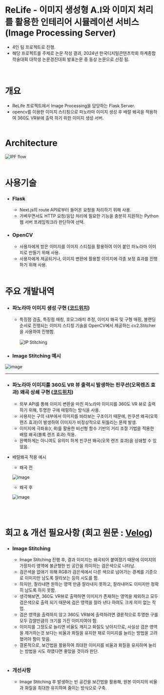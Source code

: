 # ReLife - 이미지 생성형 A.I와 이미지 처리를 활용한 인테리어 시뮬레이션 서비스 (Image Processing Server)

* 4인 팀 프로젝트로 진행.
* 해당 프로젝트를 주제로 논문 작성 결과, 2024년 한국디지털콘텐츠학회 하계종합학술대회 대학생 논문경진대회 발표논문 중 동상 논문으로 선정 됨.
<br><br><br>

# 개요

* ReLife 프로젝트에서 Image Processing을 담당하는 Flask Server.
* opencv를 이용한 이미지 스티칭으로 파노라마 이미지 생성 후 배럴 왜곡을 적용하여 360도 VR뷰에 출력 하기 위한 이미지 생성 서버.
<br><br>

# Architecture

![IPF flow](https://github.com/user-attachments/assets/11ec137a-61eb-44d0-bf87-8dd423ce1b24)
<br><br>

# 사용기술

* ### Flask
  * Next.js의 route API로부터 들어온 요청을 처리하기 위해 사용.
  * 가벼우면서도 HTTP 요청/응답 처리에 필요한 기능을 충분히 지원하는 Python 웹 서버 프레임워크라 판단하여 선택.
 
* ### OpenCV
  * 사용자에게 받은 이미지를 이미지 스티칭을 활용하여 이어 붙인 파노라마 이미지로 만들기 위해 사용.
  * 사용자에게 제공되거나, 이미지 변환에 활용할 이미지에 각종 보정 효과를 진행하기 위해 사용.
<br><br>

# 주요 개발내역

* ### 파노라마 이미지 생성 구현 ([코드위치](https://github.com/yangsp31/Image_Processing_Server/blob/master/panorama.py))
  * 특징점 검출, 특징점 매칭, 호모그래피 추정, 이미지 왜곡 및 구형 매핑, 블랜딩 순서로 진행되는 이미지 스티칭 기술을 OpenCV에서 제공하는 cv2.Stitcher을 사용하여 진행함.
<br><br>
![IP Stitching](https://github.com/user-attachments/assets/dbb102f2-0bba-47d0-b3cc-6eeb4f6f0920)

* ### Image Stitching 예시

![image](https://github.com/user-attachments/assets/733bb40d-177b-4aed-92c2-0c2cb5d99ea4)

----

* ### 파노라마 이미지를 360도 VR 뷰 출력시 발생하는 핀쿠션(오목렌즈 효과) 왜곡 상쇄 구현 ([코드위치](https://github.com/yangsp31/Image_Processing_Server/blob/master/distortion.py))
  * 외부 API를 통해 이미지 변환을 마친 파노라마 이미지를 360도 VR 뷰로 출력하기 위해, 투명한 구에 매핑하는 방식을 사용.
  * 사용자는 구의 내부에서 이미지를 바라보는 구조이기 때문에, 핀쿠션 왜곡(오목 렌즈 효과)이 발생하여 이미지가 비정상적으로 뒤틀리는 문제 발생.
  * 이미지에 극좌표(r, θ)를 활용한 비선형 함수 기반의 거리 조절 기법을 적용한 배럴 왜곡(볼록 렌즈 효과) 적용.
  * 완벽하게는 아니여도 유의미 하게 핀쿠션 왜곡(오목 렌즈 효과)을 상쇄할 수 있었음.
 
* 배럴왜곡 적용 예시
  * 왜곡 전

  ![image](https://github.com/user-attachments/assets/a56b618c-c85b-4555-a069-96bdc73f9853)

  * 왜곡 후

  ![image](https://github.com/user-attachments/assets/728c1602-11b7-4387-a817-62b147d6fa59)

  <br><br>

# 회고 & 개선 필요사항 (회고 원문 : [Velog](https://velog.io/@yang_seongp31/ReLife-Image-Processing-Server-Flask))

* ### Image Stitching
  * Image Stitching 진행 후, 결과 이미지는 왜곡되어 붙여졌기 때문에 이미지의 가장자리 영역에 불균형한 빈 공간을 의미하는 검은색으로 나타남.
  * 검은색을 없애기 위해 RGB가 검은색에서 다른 색으로 넘어가는 경계를 기준으로 이미지만 남도록 잘라보는 등의 시도를 함.
  * 하지만, 잘라내면 원하는 영역 만큼 잘라내지 못하고, 잘라내어도 이미지만 정확히 남도록 하지 못함.
  * 생각해보면, 360도 VR뷰로 출력하면 이미지가 존재하는 영역을 제외하고 모두 검은색으로 출력 되기 때문에 검은 영역을 잘라 낸다 하여도 크게 의미 없는 작업.
  * 검은 영역을 출력하지 않고 360도 VR뷰에 출력하려면 결론적으로 투명한 구를 모두 감쌀만큼의 크기를 가진 이미지여야 함.
  * 이미지를 그정도로 늘리면 비율도 깨지고 화질도 낮아지므로, 사실상 검은 영역을 제거하는것 보다는 비율과 화질을 유지한 채로 이미지를 늘리는 방법을 고려 했어야 함이 맞음.
  * 결론적으로, 보간법을 활용하여 최대한 이미지를 비율과 화질을 유지하며 늘리는 방법을 시도 하였다면 좋았을 것이라 판단.
<br><br>

* ### 개선사항
  * Image Stitching 후 발생하는 빈 공간을 보간법을 활용해, 원본 이미지의 비율과 화질을 최대한 유지하며 줄이는 방식으로 구축.




